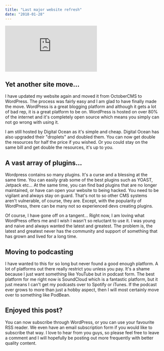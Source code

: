 ```yaml
---
title: "Last major website refresh"
date: "2018-01-28"
---
```


<iframe width="300" height="150" scrolling="no" frameborder="no" allow="autoplay" src="https://w.soundcloud.com/player/?url=https%3A//api.soundcloud.com/tracks/390538164&amp;color=%23ff5500&amp;auto_play=false&amp;hide_related=false&amp;show_comments=true&amp;show_user=true&amp;show_reposts=false&amp;show_teaser=true&amp;visual=true"><span style="display: inline-block; width: 0px; overflow: hidden; line-height: 0;" data-mce-type="bookmark" class="mce_SELRES_start">﻿</span></iframe>

## Yet another site move...

I have updated my website again and moved it from OctoberCMS to WordPress. The process was fairly easy and I am glad to have finally made the move. WordPress is a great blogging platform and although it gets a lot of bad rep, it is a great platform to be on. WordPress is hosted on over 80% of the internet and it's completely open source which means you simply can not go wrong with using it.

I am still hosted by Digital Ocean as it's simple and cheap. Digital Ocean has also upgraded their "droplets" and doubled them. You can now get double the resources for half the price if you wished. Or you could stay on the same bill and get double the resources, it's up to you.

## A vast array of plugins...

Wordpress contains so many plugins. It's a curse and a blessing at the same time. You can easily grab some of the best plugins such as YOAST, Jetpack etc... At the same time, you can find bad plugins that are no longer maintained, or have can open your website to being hacked. You need to be vigilant and always stay on guard. That's not to so other CMS systems aren't vulnerable, of course, they are. Except, with the popularity of WordPress, there can be many not so experienced devs creating plugins.

Of course, I have gone off on a tangent... Right now, I am loving what WordPress offers me and I wish I wasn't so reluctant to use it. I was young and naive and always wanted the latest and greatest. The problem is, the latest and greatest never has the community and support of something that has grown and lived for a long time.

## Moving to podcasting

I have wanted to this for so long but never found a good enough platform. A lot of platforms out there really restrict you unless you pay. It's a shame because I just want something like YouTube but in podcast form. The best platform for me right now is SoundCloud which is a fantastic platform, but it just means I can't get my podcasts over to Spotify or iTunes. If the podcast ever grows to more than just a hobby aspect, then I will most certainly move over to something like PodBean.

## Enjoyed this post?

You can now subscribe through WordPress, or you can use your favourite RSS reader. We even have an email subscription form if you would like to subscribe that way. I love to hear from you guys, so please feel free to leave a comment and I will hopefully be posting out more frequently with better quality content.
